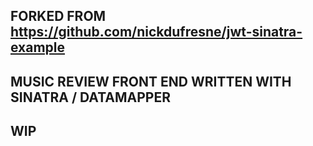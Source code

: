 ## FORKED FROM https://github.com/nickdufresne/jwt-sinatra-example

## MUSIC REVIEW FRONT END WRITTEN WITH SINATRA / DATAMAPPER

## WIP

